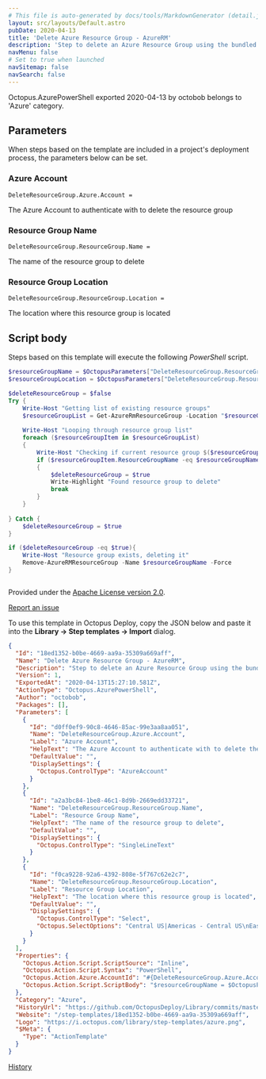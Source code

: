 ```yaml
---
# This file is auto-generated by docs/tools/MarkdownGenerator (detail.js)
layout: src/layouts/Default.astro
pubDate: 2020-04-13
title: 'Delete Azure Resource Group - AzureRM'
description: 'Step to delete an Azure Resource Group using the bundled AzureRM cmdlets with Octopus Deploy.  It will first check to see if the resource group exists, and if it does exist, it will delete it.'
navMenu: false
# Set to true when launched
navSitemap: false
navSearch: false
---
```


Octopus.AzurePowerShell exported 2020-04-13 by octobob belongs to 'Azure' category.

## Parameters

When steps based on the template are included in a project's deployment process, the parameters below can be set.


<div class="param">

### Azure Account

`DeleteResourceGroup.Azure.Account = `

The Azure Account to authenticate with to delete the resource group

</div>
        
<div class="param">

### Resource Group Name

`DeleteResourceGroup.ResourceGroup.Name = `

The name of the resource group to delete

</div>
        
<div class="param">

### Resource Group Location

`DeleteResourceGroup.ResourceGroup.Location = `

The location where this resource group is located

</div>
        

## Script body

Steps based on this template will execute the following *PowerShell* script.

```powershell
$resourceGroupName = $OctopusParameters["DeleteResourceGroup.ResourceGroup.Name"]
$resourceGroupLocation = $OctopusParameters["DeleteResourceGroup.ResourceGroup.Location"]

$deleteResourceGroup = $false
Try {
	Write-Host "Getting list of existing resource groups"
	$resourceGroupList = Get-AzureRmResourceGroup -Location "$resourceGroupLocation"    
    
    Write-Host "Looping through resource group list"
    foreach ($resourceGroupItem in $resourceGroupList)
    {
    	Write-Host "Checking if current resource group $($resourceGroupItem.ResourceGroupName) matches $resourceGroupName"
    	if ($resourceGroupItem.ResourceGroupName -eq $resourceGroupName)
        {
    		$deleteResourceGroup = $true
            Write-Highlight "Found resource group to delete"
            break
        }
    }
    
} Catch {
	$deleteResourceGroup = $true
}

if ($deleteResourceGroup -eq $true){
	Write-Host "Resource group exists, deleting it"
    Remove-AzureRMResourceGroup -Name $resourceGroupName -Force	
}



```

Provided under the [Apache License version 2.0](https://github.com/OctopusDeploy/Library/blob/master/LICENSE.txt).

[Report an issue](https://github.com/OctopusDeploy/Library/issues/new?assignees=&labels=&projects=&template=bug-report.yml&title=Issue%20with%20Delete%20Azure%20Resource%20Group%20-%20AzureRM&step-template=Delete%20Azure%20Resource%20Group%20-%20AzureRM)

<div class="get-json">

To use this template in Octopus Deploy, copy the JSON below and paste it into the **Library → Step templates → Import** dialog.

```json
{
  "Id": "18ed1352-b0be-4669-aa9a-35309a669aff",
  "Name": "Delete Azure Resource Group - AzureRM",
  "Description": "Step to delete an Azure Resource Group using the bundled AzureRM cmdlets with Octopus Deploy.  It will first check to see if the resource group exists, and if it does exist, it will delete it.",
  "Version": 1,
  "ExportedAt": "2020-04-13T15:27:10.581Z",
  "ActionType": "Octopus.AzurePowerShell",
  "Author": "octobob",
  "Packages": [],
  "Parameters": [
    {
      "Id": "d0ff0ef9-90c8-4646-85ac-99e3aa8aa051",
      "Name": "DeleteResourceGroup.Azure.Account",
      "Label": "Azure Account",
      "HelpText": "The Azure Account to authenticate with to delete the resource group",
      "DefaultValue": "",
      "DisplaySettings": {
        "Octopus.ControlType": "AzureAccount"
      }
    },
    {
      "Id": "a2a3bc84-1be8-46c1-8d9b-2669edd33721",
      "Name": "DeleteResourceGroup.ResourceGroup.Name",
      "Label": "Resource Group Name",
      "HelpText": "The name of the resource group to delete",
      "DefaultValue": "",
      "DisplaySettings": {
        "Octopus.ControlType": "SingleLineText"
      }
    },
    {
      "Id": "f0ca9228-92a6-4392-808e-5f767c62e2c7",
      "Name": "DeleteResourceGroup.ResourceGroup.Location",
      "Label": "Resource Group Location",
      "HelpText": "The location where this resource group is located",
      "DefaultValue": "",
      "DisplaySettings": {
        "Octopus.ControlType": "Select",
        "Octopus.SelectOptions": "Central US|Americas - Central US\nEast US|Americas - East US\nEast US 2|Americas - East US 2\nNorth Central US|Americas - North Central US\nSouth Central US|Americas - South Central US\nWest US|Americas - West US\nWest US 2|Americas - West US 2\nWest Central US|Americas - West Central US\nCanada Central|Americas - Canada Central\nCanada East|Americas - Canada East\nBrazil South|Americas - Brazil South\nEast Asia|Asia Pacific - East Asia\nSoutheast Asia|Asia Pacific - Southeast Asia\nAustralia Central|Asia Pacific - Australia Central\nAustralia Central 2|Asia Pacific - Australia Central 2\nAustralia East|Asia Pacific - Australia East\nAustralia Southeast|Asia Pacific - Australia Southeast\nChina East|Asia Pacific - China East\nChina East 2|Asia Pacific - China East 2\nChina North|Asia Pacific - China North\nChina North 2|Asia Pacific - China North 2\nCentral India|Asia Pacific - Central India\nSouth India|Asia Pacific - South India\nWest India|Asia Pacific - West India\nJapan East|Asia Pacific - Japan East\nJapan West|Asia Pacific - Japan West\nKorea Central|Asia Pacific - Korea Central\nKorea South|Asia Pacific - Korea South\nNorth Europe|Europe - North Europe\nWest Europe|Europe - West Europe\nFrance Central|Europe - France Central\nFrance South|Europe - France South\nGermany North|Europe - Germany North\nGermany West Central|Europe - Germany West Central\nNorway East|Europe - Norway East\nNorway West|Europe - Norway West\nSpain Central|Europe - Spain Central\nSwitzerland North|Europe - Switzerland North\nSwitzerland West|Europe - Switzerland West\nUK South|Europe - UK South\nUK West|Europe - UK West\nSouth Africa North|Middle East and Africa - South Africa North\nSouth Africa West|Middle East and Africa - South Africa West\nUAE Central|Middle East and Africa - UAE Central\nUAE North|Middle East and Africa - UAE North"
      }
    }
  ],
  "Properties": {
    "Octopus.Action.Script.ScriptSource": "Inline",
    "Octopus.Action.Script.Syntax": "PowerShell",
    "Octopus.Action.Azure.AccountId": "#{DeleteResourceGroup.Azure.Account}",
    "Octopus.Action.Script.ScriptBody": "$resourceGroupName = $OctopusParameters[\"DeleteResourceGroup.ResourceGroup.Name\"]\n$resourceGroupLocation = $OctopusParameters[\"DeleteResourceGroup.ResourceGroup.Location\"]\n\n$deleteResourceGroup = $false\nTry {\n\tWrite-Host \"Getting list of existing resource groups\"\n\t$resourceGroupList = Get-AzureRmResourceGroup -Location \"$resourceGroupLocation\"    \n    \n    Write-Host \"Looping through resource group list\"\n    foreach ($resourceGroupItem in $resourceGroupList)\n    {\n    \tWrite-Host \"Checking if current resource group $($resourceGroupItem.ResourceGroupName) matches $resourceGroupName\"\n    \tif ($resourceGroupItem.ResourceGroupName -eq $resourceGroupName)\n        {\n    \t\t$deleteResourceGroup = $true\n            Write-Highlight \"Found resource group to delete\"\n            break\n        }\n    }\n    \n} Catch {\n\t$deleteResourceGroup = $true\n}\n\nif ($deleteResourceGroup -eq $true){\n\tWrite-Host \"Resource group exists, deleting it\"\n    Remove-AzureRMResourceGroup -Name $resourceGroupName -Force\t\n}\n\n\n"
  },
  "Category": "Azure",
  "HistoryUrl": "https://github.com/OctopusDeploy/Library/commits/master/step-templates//opt/buildagent/work/75443764cd38076d/step-templates/azure-delete-resource-group.json",
  "Website": "/step-templates/18ed1352-b0be-4669-aa9a-35309a669aff",
  "Logo": "https://i.octopus.com/library/step-templates/azure.png",
  "$Meta": {
    "Type": "ActionTemplate"
  }
}
```

[History](https://github.com/OctopusDeploy/Library/commits/master/step-templates/https://github.com/OctopusDeploy/Library/commits/master/step-templates//opt/buildagent/work/75443764cd38076d/step-templates/azure-delete-resource-group.json)

</div>
